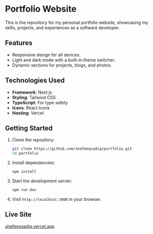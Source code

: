# **Portfolio Website**

This is the repository for my personal portfolio website, showcasing my skills, projects, and experiences as a software developer.

## **Features**
- Responsive design for all devices.
- Light and dark mode with a built-in theme switcher.
- Dynamic sections for projects, blogs, and photos.

## **Technologies Used**
- **Framework**: Next.js  
- **Styling**: Tailwind CSS  
- **TypeScript**: For type safety  
- **Icons**: React Icons  
- **Hosting**: Vercel  

## **Getting Started**
1. Clone the repository:
   ```bash
   git clone https://github.com/shafeeqsadiq/portfolio.git
   cd portfolio
   ```
2. Install dependencies:
   ```bash
   npm install
   ```
3. Start the development server:
   ```bash
   npm run dev
   ```
4. Visit `http://localhost:3000` in your browser.

## **Live Site**
[shafeeqsadiq.vercel.app](https://shafeeqsadiq.vercel.app/)

